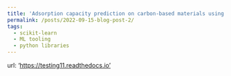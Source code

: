 ```yaml
---
title: 'Adsorption capacity prediction on carbon-based materials using deep learning'
permalink: /posts/2022-09-15-blog-post-2/
tags:
  - scikit-learn
  - ML tooling
  - python libraries
---
```


url: ‘https://testing11.readthedocs.io’

